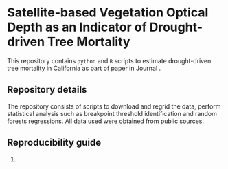 # Satellite-based Vegetation Optical Depth as an Indicator of Drought-driven Tree Mortality

This repository contains `python` and `R` scripts to estimate drought-driven tree mortality in California as part of paper in Journal <to be filled after publication>. 
  
## Repository details

The repository consists of scripts to download and regrid the data, perform statistical analysis such as breakpoint threshold identification and random forests regressions. All data used were obtained from public sources. 

## Reproducibility guide

1. 
